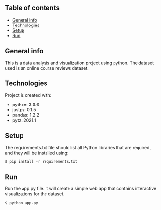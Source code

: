 ## Table of contents
* [General info](#general-info)
* [Technologies](#technologies)
* [Setup](#setup)
* [Run](#run)

## General info
This is a data analysis and visualization project using python. The dataset used is an online course reviews dataset.
	
## Technologies
Project is created with:
* python: 3.9.6
* justpy: 0.1.5
* pandas: 1.2.2
* pytz: 2021.1

## Setup
The requirements.txt file should list all Python libraries that are required, and they will be installed using:
```
$ pip install -r requirements.txt
```

## Run
Run the app.py file. It will create a simple web app that contains interactive visualizations for the dataset.

```
$ python app.py
```
